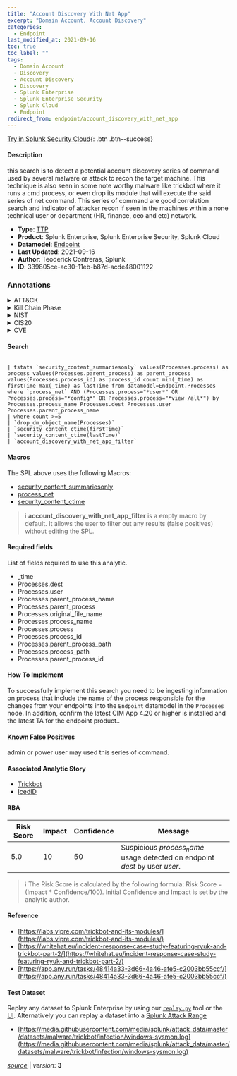 ```yaml
---
title: "Account Discovery With Net App"
excerpt: "Domain Account, Account Discovery"
categories:
  - Endpoint
last_modified_at: 2021-09-16
toc: true
toc_label: ""
tags:
  - Domain Account
  - Discovery
  - Account Discovery
  - Discovery
  - Splunk Enterprise
  - Splunk Enterprise Security
  - Splunk Cloud
  - Endpoint
redirect_from: endpoint/account_discovery_with_net_app
---
```




[Try in Splunk Security Cloud](https://www.splunk.com/en_us/cyber-security.html){: .btn .btn--success}

#### Description

this search is to detect a potential account discovery series of command used by several malware or attack to recon the target machine. This technique is also seen in some note worthy malware like trickbot where it runs a cmd process, or even drop its module that will execute the said series of net command. This series of command are good correlation search and indicator of attacker recon if seen in the machines within a none technical user or department (HR, finance, ceo and etc) network.

- **Type**: [TTP](https://github.com/splunk/security_content/wiki/Detection-Analytic-Types)
- **Product**: Splunk Enterprise, Splunk Enterprise Security, Splunk Cloud
- **Datamodel**: [Endpoint](https://docs.splunk.com/Documentation/CIM/latest/User/Endpoint)
- **Last Updated**: 2021-09-16
- **Author**: Teoderick Contreras, Splunk
- **ID**: 339805ce-ac30-11eb-b87d-acde48001122

### Annotations
<details>
  <summary>ATT&CK</summary>

<div markdown="1">

#### [ATT&CK](https://attack.mitre.org/)

| ID          | Technique   | Tactic         |
| ----------- | ----------- |--------------- |
| [T1087.002](https://attack.mitre.org/techniques/T1087/002/) | Domain Account | Discovery |

| [T1087](https://attack.mitre.org/techniques/T1087/) | Account Discovery | Discovery |

</div>
</details>


<details>
  <summary>Kill Chain Phase</summary>

<div markdown="1">

* Reconnaissance


</div>
</details>


<details>
  <summary>NIST</summary>

<div markdown="1">



</div>
</details>

<details>
  <summary>CIS20</summary>

<div markdown="1">



</div>
</details>

<details>
  <summary>CVE</summary>

<div markdown="1">


</div>
</details>


#### Search

```

| tstats `security_content_summariesonly` values(Processes.process) as process values(Processes.parent_process) as parent_process values(Processes.process_id) as process_id count min(_time) as firstTime max(_time) as lastTime from datamodel=Endpoint.Processes where `process_net` AND (Processes.process="*user*" OR  Processes.process="*config*" OR Processes.process="*view /all*") by  Processes.process_name Processes.dest Processes.user Processes.parent_process_name 
| where count >=5 
| `drop_dm_object_name(Processes)` 
| `security_content_ctime(firstTime)` 
| `security_content_ctime(lastTime)` 
| `account_discovery_with_net_app_filter`
```

#### Macros
The SPL above uses the following Macros:
* [security_content_summariesonly](https://github.com/splunk/security_content/blob/develop/macros/security_content_summariesonly.yml)
* [process_net](https://github.com/splunk/security_content/blob/develop/macros/process_net.yml)
* [security_content_ctime](https://github.com/splunk/security_content/blob/develop/macros/security_content_ctime.yml)

> :information_source:
> **account_discovery_with_net_app_filter** is a empty macro by default. It allows the user to filter out any results (false positives) without editing the SPL.



#### Required fields
List of fields required to use this analytic.
* _time
* Processes.dest
* Processes.user
* Processes.parent_process_name
* Processes.parent_process
* Processes.original_file_name
* Processes.process_name
* Processes.process
* Processes.process_id
* Processes.parent_process_path
* Processes.process_path
* Processes.parent_process_id



#### How To Implement
To successfully implement this search you need to be ingesting information on process that include the name of the process responsible for the changes from your endpoints into the `Endpoint` datamodel in the `Processes` node. In addition, confirm the latest CIM App 4.20 or higher is installed and the latest TA for the endpoint product..
#### Known False Positives
admin or power user may used this series of command.

#### Associated Analytic Story
* [Trickbot](/stories/trickbot)
* [IcedID](/stories/icedid)




#### RBA

| Risk Score  | Impact      | Confidence   | Message      |
| ----------- | ----------- |--------------|--------------|
| 5.0 | 10 | 50 | Suspicious $process_name$ usage detected on endpoint $dest$ by user $user$. |


> :information_source:
> The Risk Score is calculated by the following formula: Risk Score = (Impact * Confidence/100). Initial Confidence and Impact is set by the analytic author.


#### Reference

* [https://labs.vipre.com/trickbot-and-its-modules/](https://labs.vipre.com/trickbot-and-its-modules/)
* [https://whitehat.eu/incident-response-case-study-featuring-ryuk-and-trickbot-part-2/](https://whitehat.eu/incident-response-case-study-featuring-ryuk-and-trickbot-part-2/)
* [https://app.any.run/tasks/48414a33-3d66-4a46-afe5-c2003bb55ccf/](https://app.any.run/tasks/48414a33-3d66-4a46-afe5-c2003bb55ccf/)



#### Test Dataset
Replay any dataset to Splunk Enterprise by using our [`replay.py`](https://github.com/splunk/attack_data#using-replaypy) tool or the [UI](https://github.com/splunk/attack_data#using-ui).
Alternatively you can replay a dataset into a [Splunk Attack Range](https://github.com/splunk/attack_range#replay-dumps-into-attack-range-splunk-server)

* [https://media.githubusercontent.com/media/splunk/attack_data/master/datasets/malware/trickbot/infection/windows-sysmon.log](https://media.githubusercontent.com/media/splunk/attack_data/master/datasets/malware/trickbot/infection/windows-sysmon.log)



[*source*](https://github.com/splunk/security_content/tree/develop/detections/endpoint/account_discovery_with_net_app.yml) \| *version*: **3**